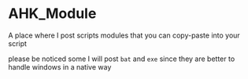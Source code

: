 # AHK_Module
A place where I post scripts modules that you can copy-paste into your script

please be noticed some I will post `bat` and `exe`   since they are better to handle windows in a native way  
